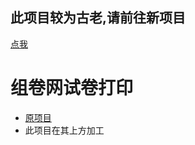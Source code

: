 ## 此项目较为古老,请前往新项目
[点我](https://github.com/bzyzh/xkw-zujuan-script)


# 组卷网试卷打印
- [原项目](https://github.com/carloszo/autojs/blob/main/autojs%E5%AE%9E%E6%88%98/%E7%BB%84%E5%8D%B7%E7%BD%911.0.js)
- 此项目在其上方加工
